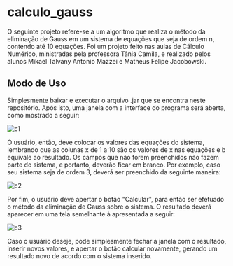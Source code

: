# calculo_gauss

O seguinte projeto refere-se a um algoritmo que realiza o método da eliminação de Gauss em um sistema de equações que seja de ordem n, contendo até 10 equações. Foi um projeto feito nas aulas de Cálculo Numérico, ministradas pela professora Tânia Camila, e realizado pelos alunos Mikael Talvany Antonio Mazzei e Matheus Felipe Jacobowski.

## Modo de Uso

Simplesmente baixar e executar o arquivo .jar que se encontra neste repositório. Após isto, uma janela com a interface do programa será aberta, como mostrado a seguir:  

![c1](https://user-images.githubusercontent.com/48844708/65810368-eaece280-e17f-11e9-8dbf-225b9ed6e4bf.png)

O usuário, então, deve colocar os valores das equações do sistema, lembrando que as colunas x de 1 a 10 são os valores de x nas equações e b equivale ao resultado. Os campos que não forem preenchidos não fazem parte do sistema, e portanto, deverão ficar em branco. Por exemplo, caso seu sistema seja de ordem 3, deverá ser preenchido da seguinte maneira:  

![c2](https://user-images.githubusercontent.com/48844708/65810369-eaece280-e17f-11e9-9e9f-c18fdda30f8d.png)

Por fim, o usuário deve apertar o botão "Calcular", para então ser efetuado o método da eliminação de Gauss sobre o sistema. O resultado deverá aparecer em uma tela semelhante à apresentada a seguir:  

![c3](https://user-images.githubusercontent.com/48844708/65810370-eaece280-e17f-11e9-88be-8f8e777bf79b.png)

Caso o usuário deseje, pode simplesmente fechar a janela com o resultado, inserir novos valores, e apertar o botão calcular novamente, gerando um resultado novo de acordo com o sistema inserido.
